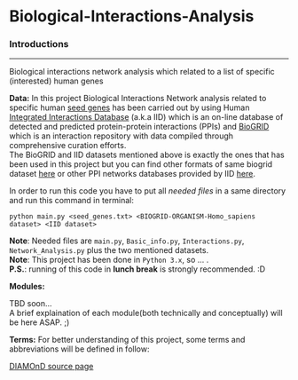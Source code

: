 # Biological-Interactions-Analysis

### Introductions 
------
Biological interactions network analysis which related to a list of specific (interested) human genes

**Data:** In this project Biological Interactions Network analysis related to specific human [seed genes](https://github.com/AAbasinejad/Biological-Interactions-Analysis/blob/master/seed_genes.txt) has been carried out by using Human [Integrated Interactions Database](http://iid.ophid.utoronto.ca/static/download/human_annotated_PPIs.txt.gz) (a.k.a IID) which is an on-line database of detected and predicted protein-protein interactions (PPIs) and [BioGRID](https://downloads.thebiogrid.org/Download/BioGRID/Release-Archive/BIOGRID-3.5.168/BIOGRID-ORGANISM-3.5.168.tab2.zip) which is an interaction repository with data compiled through comprehensive curation efforts.<br />
The BioGRID and IID datasets mentioned above is exactly the ones that has been used in this project but you can find other formats of same biogrid dataset [here](https://downloads.thebiogrid.org/BioGRID/Release-Archive/BIOGRID-3.5.168/) or other PPI networks databases provided by IID [here](http://iid.ophid.utoronto.ca/search_by_proteins/).<br />

In order to run this code you have to put all *needed files* in a same directory and run this command in terminal:<br />


`python main.py <seed_genes.txt> <BIOGRID-ORGANISM-Homo_sapiens dataset> <IID dataset>`

**Note**: Needed files are `main.py`, `Basic_info.py`, `Interactions.py`, `Network_Analysis.py` plus the two mentioned datasets. <br/>
**Note**: This project has been done in `Python 3.x`, so ... .<br/>
**P.S.**: running of this code in **lunch break** is strongly recommended. :D <br/>



**Modules:**

TBD soon...<br/>
A brief explaination of each module(both technically and conceptually) will be here ASAP. ;) <br/>

**Terms:**
For better understanding of this project, some terms and abbreviations will be defined in follow:<br/>








[DIAMOnD source page](https://github.com/barabasilab/DIAMOnD.git)
